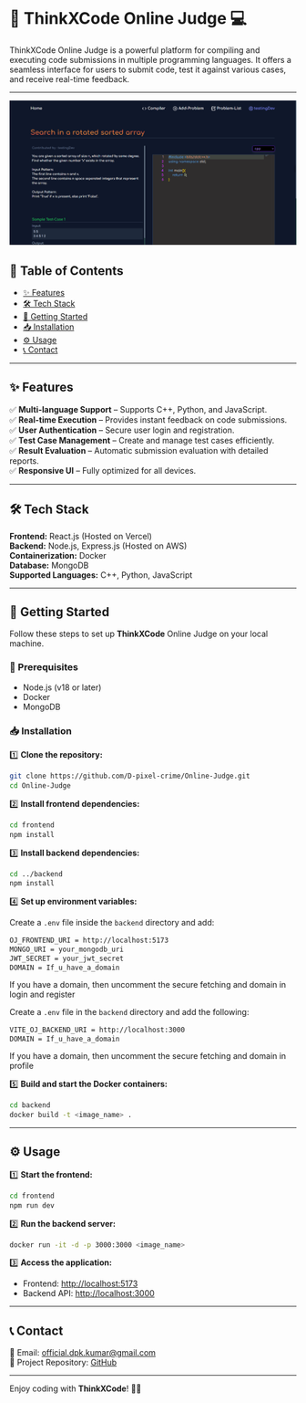 # 🚀 ThinkXCode Online Judge 💻

ThinkXCode Online Judge is a powerful platform for compiling and executing code submissions in multiple programming languages. It offers a seamless interface for users to submit code, test it against various cases, and receive real-time feedback.

---

![ThinkXCode Online Judge](Frontend-OJ/src/assets/thinkxcode.png)

## 📑 Table of Contents

- [✨ Features](#-features)
- [🛠️ Tech Stack](#-tech-stack)
- [🚀 Getting Started](#-getting-started)
- [📥 Installation](#-installation)
- [⚙️ Usage](#-usage)
- [📞 Contact](#-contact)

---

## ✨ Features

✅ **Multi-language Support** – Supports C++, Python, and JavaScript.  
✅ **Real-time Execution** – Provides instant feedback on code submissions.  
✅ **User Authentication** – Secure user login and registration.  
✅ **Test Case Management** – Create and manage test cases efficiently.  
✅ **Result Evaluation** – Automatic submission evaluation with detailed reports.  
✅ **Responsive UI** – Fully optimized for all devices.  

---

## 🛠️ Tech Stack

**Frontend:** React.js (Hosted on Vercel)  
**Backend:** Node.js, Express.js (Hosted on AWS)  
**Containerization:** Docker  
**Database:** MongoDB  
**Supported Languages:** C++, Python, JavaScript  

---

## 🚀 Getting Started

Follow these steps to set up **ThinkXCode** Online Judge on your local machine.

### 🔧 Prerequisites

- Node.js (v18 or later)  
- Docker  
- MongoDB  

### 📥 Installation

1️⃣ **Clone the repository:**

```sh
git clone https://github.com/D-pixel-crime/Online-Judge.git
cd Online-Judge
```

2️⃣ **Install frontend dependencies:**

```sh
cd frontend
npm install
```

3️⃣ **Install backend dependencies:**

```sh
cd ../backend
npm install
```

4️⃣ **Set up environment variables:**

Create a `.env` file inside the `backend` directory and add:

   ```plaintext
   OJ_FRONTEND_URI = http://localhost:5173
   MONGO_URI = your_mongodb_uri
   JWT_SECRET = your_jwt_secret
   DOMAIN = If_u_have_a_domain
   ```

   If you have a domain, then uncomment the secure fetching and domain in login and register

   Create a `.env` file in the `backend` directory and add the following:

   ```plaintext
   VITE_OJ_BACKEND_URI = http://localhost:3000
   DOMAIN = If_u_have_a_domain
   ```

   If you have a domain, then uncomment the secure fetching and domain in profile

5️⃣ **Build and start the Docker containers:**

```sh
cd backend
docker build -t <image_name> .
```

---

## ⚙️ Usage

1️⃣ **Start the frontend:**

```sh
cd frontend
npm run dev
```

2️⃣ **Run the backend server:**

```sh
docker run -it -d -p 3000:3000 <image_name>
```

3️⃣ **Access the application:**

- Frontend: [http://localhost:5173](http://localhost:5173)  
- Backend API: [http://localhost:3000](http://localhost:3000)  

---

## 📞 Contact

📧 Email: [official.dpk.kumar@gmail.com](mailto:official.dpk.kumar@gmail.com)  
🔗 Project Repository: [GitHub](https://github.com/D-pixel-crime/Online-Judge)  

---

Enjoy coding with **ThinkXCode**! 🚀🔥
